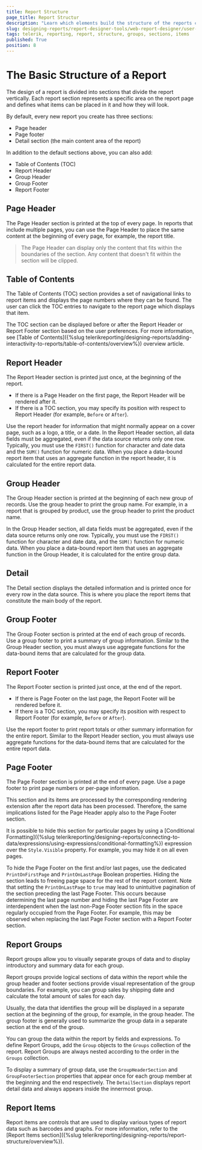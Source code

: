 ```yaml
---
title: Report Structure
page_title: Report Structur
description: "Learn which elements build the structure of the reports created in the Telerik Web Report Designer and use these report elements to convey information effectively."
slug: designing-reports/report-designer-tools/web-report-designer/user-guide/report-structure
tags: telerik, reporting, report, structure, groups, sections, items
published: True
position: 8
---
```


# The Basic Structure of a Report

The design of a report is divided into sections that divide the report vertically. Each report section represents a specific area on the report page and defines what items can be placed in it and how they will look.

By default, every new report you create has three sections:

* Page header
* Page footer
* Detail section (the main content area of the report)

In addition to the default sections above, you can also add:

* Table of Contents (TOC)
* Report Header
* Group Header
* Group Footer
* Report Footer

## Page Header

The Page Header section is printed at the top of every page. In reports that include multiple pages, you can use the Page Header to place the same content at the beginning of every page, for example, the report title.

>The Page Header can display only the content that fits within the boundaries of the section. Any content that doesn't fit within the section will be clipped.

## Table of Contents

The Table of Contents (TOC) section provides a set of navigational links to report items and displays the page numbers where they can be found. The user can click the TOC entries to navigate to the report page which displays that item.

The TOC section can be displayed before or after the Report Header or Report Footer section based on the user preferences. For more information, see [Table of Contents]({%slug telerikreporting/designing-reports/adding-interactivity-to-reports/table-of-contents/overview%}) overview article.

## Report Header

The Report Header section is printed just once, at the beginning of the report.

* If there is a Page Header on the first page, the Report Header will be rendered after it.
* If there is a TOC section, you may specify its position with respect to Report Header (for example, `Before` or `After`).

Use the report header for information that might normally appear on a cover page, such as a logo, a title, or a date. In the Report Header section, all data fields must be aggregated, even if the data source returns only one row. Typically, you must use the `FIRST()` function for character and date data and the `SUM()` function for numeric data. When you place a data-bound report item that uses an aggregate function in the report header, it is calculated for the entire report data.

## Group Header

The Group Header section is printed at the beginning of each new group of records. Use the group header to print the group name. For example, in a report that is grouped by product, use the group header to print the product name.

In the Group Header section, all data fields must be aggregated, even if the data source returns only one row. Typically, you must use the `FIRST()` function for character and date data, and the `SUM()` function for numeric data. When you place a data-bound report item that uses an aggregate function in the Group Header, it is calculated for the entire group data.

## Detail

The Detail section displays the detailed information and is printed once for every row in the data source. This is where you place the report items that constitute the main body of the report.

## Group Footer

The Group Footer section is printed at the end of each group of records. Use a group footer to print a summary of group information. Similar to the Group Header section, you must always use aggregate functions for the data-bound items that are calculated for the group data.

## Report Footer

The Report Footer section is printed just once, at the end of the report.

* If there is Page Footer on the last page, the Report Footer will be rendered before it.
* If there is a TOC section, you may specify its position with respect to Report Footer (for example, `Before` or `After`).

Use the report footer to print report totals or other summary information for the entire report. Similar to the Report Header section, you must always use aggregate functions for the data-bound items that are calculated for the entire report data.

## Page Footer

The Page Footer section is printed at the end of every page. Use a page footer to print page numbers or per-page information.

This section and its items are processed by the corresponding rendering extension after the report data has been processed. Therefore, the same implications listed for the Page Header apply also to the Page Footer section.

It is possible to hide this section for particular pages by using a [Conditional Formatting]({%slug telerikreporting/designing-reports/connecting-to-data/expressions/using-expressions/conditional-formatting%}) expression over the `Style.Visible` property. For example, you may hide it on all even pages.

To hide the Page Footer on the first and/or last pages, use the dedicated `PrintOnFirstPage` and `PrintOnLastPage` Boolean properties. Hiding the section leads to freeing page space for the rest of the report content. Note that setting the `PrintOnLastPage` to `true` may lead to unintuitive pagination of the section preceding the last Page Footer. This occurs because determining the last page number and hiding the last Page Footer are interdependent when the last non-Page Footer section fits in the space regularly occupied from the Page Footer. For example, this may be observed when replacing the last Page Footer section with a Report Footer section.

## Report Groups

Report groups allow you to visually separate groups of data and to display introductory and summary data for each group.

Report groups provide logical sections of data within the report while the group header and footer sections provide visual representation of the group boundaries. For example, you can group sales by shipping date and calculate the total amount of sales for each day.

Usually, the data that identifies the group will be displayed in a separate section at the beginning of the group, for example, in the group header. The group footer is generally used to summarize the group data in a separate section at the end of the group.

You can group the data within the report by fields and expressions. To define Report Groups, add the `Group` objects to the `Groups` collection of the report. Report Groups are always nested according to the order in the `Groups` collection.

To display a summary of group data, use the `GroupHeaderSection` and `GroupFooterSection` properties that appear once for each group member at the beginning and the end respectively. The `DetailSection` displays report detail data and always appears inside the innermost group.

## Report Items

Report items are controls that are used to display various types of report data such as barcodes and graphs. For more information, refer to the [Report Items section]({%slug telerikreporting/designing-reports/report-structure/overview%}).
